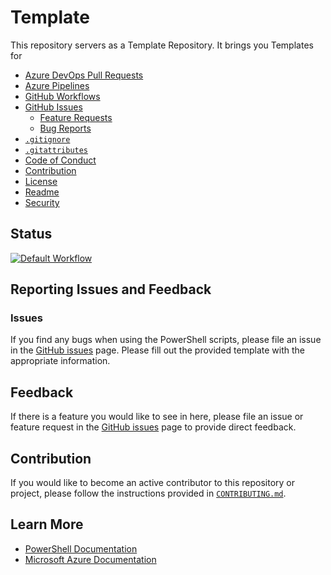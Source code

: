 #  Template

This repository servers as a Template Repository. It brings you Templates for

- [Azure DevOps Pull Requests](.azuredevops\PULL_REQUEST_TEMPLATE.md)
- [Azure Pipelines](.pipelines\pipeline.yml)
- [GitHub Workflows](.github\workflows\workflow.yml)
- [GitHub Issues](.github/ISSUE_TEMPLATE/)
  - [Feature Requests](.github\ISSUE_TEMPLATE\FEATURE_REQUEST.md)
  - [Bug Reports](.github\ISSUE_TEMPLATE\BUG_REPORT.md)
- [`.gitignore`](.gitignore)
- [`.gitattributes`](.gitattributes)
- [Code of Conduct](CODE_OF_CONDUCT.md)
- [Contribution](CONTRIBUTING.md)
- [License](LICENSE)
- [Readme](README.md)
- [Security](SECURITY.md)

## Status

[![Default Workflow](https://github.com/segraef/Template/actions/workflows/workflow.yml/badge.svg)](https://github.com/segraef/Template/actions/workflows/workflow.yml)

## Reporting Issues and Feedback

### Issues

If you find any bugs when using the PowerShell scripts, please file an issue in the [GitHub issues][GitHubIssues] page. Please fill out the provided template with the appropriate information.

## Feedback

If there is a feature you would like to see in here, please file an issue or feature request in the [GitHub issues][GitHubIssues] page to provide direct feedback.

## Contribution

If you would like to become an active contributor to this repository or project, please follow the instructions provided in [`CONTRIBUTING.md`][Contributing].

## Learn More

* [PowerShell Documentation][PowerShellDocs]
* [Microsoft Azure Documentation][MicrosoftAzureDocs]

<!-- References -->

<!-- Local -->
[GitHubIssues]: https://github.com/segraef/Template/issues
[Contributing]: CONTRIBUTING.md

<!-- External -->
[Az]: https://img.shields.io/powershellgallery/v/Az.svg?style=flat-square&label=Az
[AzGallery]: https://www.powershellgallery.com/packages/Az/
[PowerShellCore]: https://github.com/PowerShell/PowerShell/releases/latest

<!-- Docs -->
[MicrosoftAzureDocs]: https://docs.microsoft.com/en-us/azure/
[PowerShellDocs]: https://docs.microsoft.com/en-us/powershell/
